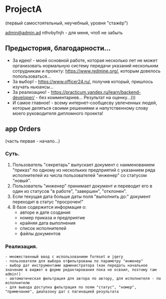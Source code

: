 # ProjectA
(первый самостоятельный, неучебный, уровня "стажёр")

admin@admin.ad nthvbyfnjh - для меня, чтоб не забыть

## Предыстория, благодарности...

- За идею! - моей основной работе, которая несколько лет не может организовать нормальную систему передачи указаний нескольким сотрудникам и проекту: https://www.redmine.org/, которым довелось попользоваться...
- За выбор! - https://www.officer24.ru/, получив который, пришлось изучать ньюансы...
- За реализацию! - https://practicum.yandex.ru/learn/backend-developer/ - без комментариев... Результат на оценку...)))
- И самое главное! - всему интернет-сообщесву увлеченных людей, которые деляться своими решениями и напутственному слову моего руководителя дипломного проекта!


## app Orders
(часть первая - начало...)

### Суть. 
1. Пользователь "секретарь" выпускает документ с наименованием "приказ" по одному из нескольких предприятий с указанием ряда исполнителей из числа пользователей "инженер" со статусом "новый".
2. Пользователь "инженер" принимает документ и переводит его в один из статусов "в работе", "завершен", "отклонен".
3. Если текущая дата больше даты поля "выполнить до:" документ переходит в статус "просрочен!"
4. В базе содержится информация о:
    - авторе и дате создания
    - номер приказа и предприятие
    - крайняя дата выполнения
    - список исполнителей
    - файлы документов

### Реализация.

    - множественный ввод с использованием formset и jqery
    - пользователи для выбора отфильтрованы по параметру "инженер"
    - выбор дат инструментами администратора (как передать начальное значение в виджет в форме редактирования пока не освоил, поэтому там admin!)
    - автоматическая фильтрация для автора по автору, для исполнителя - по исполнителю
    - для вывода доступна фильтрация по поям "статус", "номер", "примечание", диапазону дат с пагинацией результата

